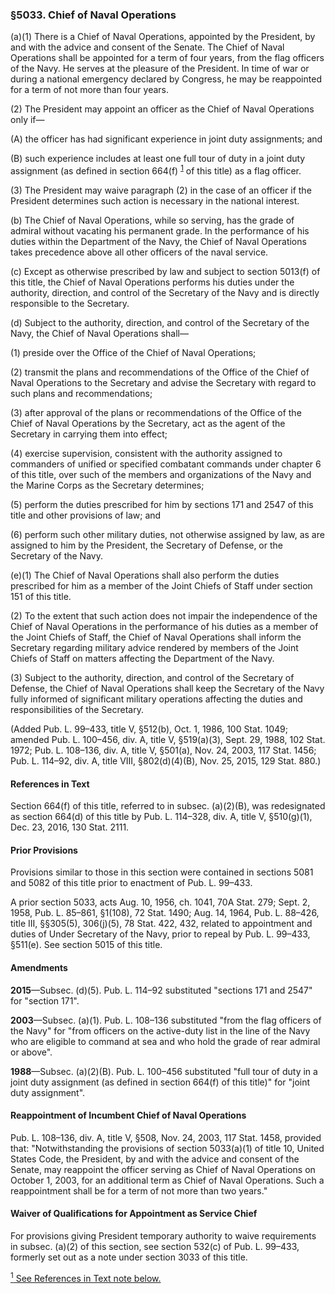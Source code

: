 ### §5033. Chief of Naval Operations ###

(a)(1) There is a Chief of Naval Operations, appointed by the President, by and with the advice and consent of the Senate. The Chief of Naval Operations shall be appointed for a term of four years, from the flag officers of the Navy. He serves at the pleasure of the President. In time of war or during a national emergency declared by Congress, he may be reappointed for a term of not more than four years.

(2) The President may appoint an officer as the Chief of Naval Operations only if—

(A) the officer has had significant experience in joint duty assignments; and

(B) such experience includes at least one full tour of duty in a joint duty assignment (as defined in section 664(f) <sup><a href="#5033_1_target" name="5033_1">1</a></sup> of this title) as a flag officer.

(3) The President may waive paragraph (2) in the case of an officer if the President determines such action is necessary in the national interest.

(b) The Chief of Naval Operations, while so serving, has the grade of admiral without vacating his permanent grade. In the performance of his duties within the Department of the Navy, the Chief of Naval Operations takes precedence above all other officers of the naval service.

(c) Except as otherwise prescribed by law and subject to section 5013(f) of this title, the Chief of Naval Operations performs his duties under the authority, direction, and control of the Secretary of the Navy and is directly responsible to the Secretary.

(d) Subject to the authority, direction, and control of the Secretary of the Navy, the Chief of Naval Operations shall—

(1) preside over the Office of the Chief of Naval Operations;

(2) transmit the plans and recommendations of the Office of the Chief of Naval Operations to the Secretary and advise the Secretary with regard to such plans and recommendations;

(3) after approval of the plans or recommendations of the Office of the Chief of Naval Operations by the Secretary, act as the agent of the Secretary in carrying them into effect;

(4) exercise supervision, consistent with the authority assigned to commanders of unified or specified combatant commands under chapter 6 of this title, over such of the members and organizations of the Navy and the Marine Corps as the Secretary determines;

(5) perform the duties prescribed for him by sections 171 and 2547 of this title and other provisions of law; and

(6) perform such other military duties, not otherwise assigned by law, as are assigned to him by the President, the Secretary of Defense, or the Secretary of the Navy.

(e)(1) The Chief of Naval Operations shall also perform the duties prescribed for him as a member of the Joint Chiefs of Staff under section 151 of this title.

(2) To the extent that such action does not impair the independence of the Chief of Naval Operations in the performance of his duties as a member of the Joint Chiefs of Staff, the Chief of Naval Operations shall inform the Secretary regarding military advice rendered by members of the Joint Chiefs of Staff on matters affecting the Department of the Navy.

(3) Subject to the authority, direction, and control of the Secretary of Defense, the Chief of Naval Operations shall keep the Secretary of the Navy fully informed of significant military operations affecting the duties and responsibilities of the Secretary.

(Added Pub. L. 99–433, title V, §512(b), Oct. 1, 1986, 100 Stat. 1049; amended Pub. L. 100–456, div. A, title V, §519(a)(3), Sept. 29, 1988, 102 Stat. 1972; Pub. L. 108–136, div. A, title V, §501(a), Nov. 24, 2003, 117 Stat. 1456; Pub. L. 114–92, div. A, title VIII, §802(d)(4)(B), Nov. 25, 2015, 129 Stat. 880.)

#### References in Text ####

Section 664(f) of this title, referred to in subsec. (a)(2)(B), was redesignated as section 664(d) of this title by Pub. L. 114–328, div. A, title V, §510(g)(1), Dec. 23, 2016, 130 Stat. 2111.

#### Prior Provisions ####

Provisions similar to those in this section were contained in sections 5081 and 5082 of this title prior to enactment of Pub. L. 99–433.

A prior section 5033, acts Aug. 10, 1956, ch. 1041, 70A Stat. 279; Sept. 2, 1958, Pub. L. 85–861, §1(108), 72 Stat. 1490; Aug. 14, 1964, Pub. L. 88–426, title III, §§305(5), 306(j)(5), 78 Stat. 422, 432, related to appointment and duties of Under Secretary of the Navy, prior to repeal by Pub. L. 99–433, §511(e). See section 5015 of this title.

#### Amendments ####

**2015**—Subsec. (d)(5). Pub. L. 114–92 substituted "sections 171 and 2547" for "section 171".

**2003**—Subsec. (a)(1). Pub. L. 108–136 substituted "from the flag officers of the Navy" for "from officers on the active-duty list in the line of the Navy who are eligible to command at sea and who hold the grade of rear admiral or above".

**1988**—Subsec. (a)(2)(B). Pub. L. 100–456 substituted "full tour of duty in a joint duty assignment (as defined in section 664(f) of this title)" for "joint duty assignment".

#### Reappointment of Incumbent Chief of Naval Operations ####

Pub. L. 108–136, div. A, title V, §508, Nov. 24, 2003, 117 Stat. 1458, provided that: "Notwithstanding the provisions of section 5033(a)(1) of title 10, United States Code, the President, by and with the advice and consent of the Senate, may reappoint the officer serving as Chief of Naval Operations on October 1, 2003, for an additional term as Chief of Naval Operations. Such a reappointment shall be for a term of not more than two years."

#### Waiver of Qualifications for Appointment as Service Chief ####

For provisions giving President temporary authority to waive requirements in subsec. (a)(2) of this section, see section 532(c) of Pub. L. 99–433, formerly set out as a note under section 3033 of this title.

[<sup>1</sup> See References in Text note below.](#5033_1)